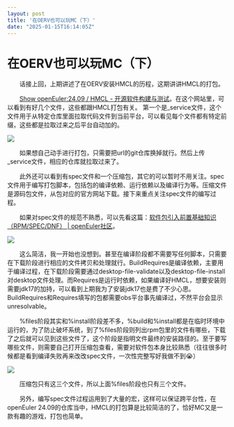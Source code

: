 ```yaml
---
layout: post
title: '在OERV也可以玩MC（下）'
date: "2025-01-15T16:14:05Z"
---
```

在OERV也可以玩MC（下）
==============

  话接上回，上期讲述了在OERV安装HMCL的历程，这期讲讲HMCL的打包。

  [Show openEuler:24.09 / HMCL - 开源软件构建与测试](https://build.tarsier-infra.isrc.ac.cn/package/show/openEuler:24.09/HMCL)。在这个网站里，可以看到有好几个文件，这些都跟HMCL打包有关。 第一个是\_service文件，这个文件用于从特定仓库里面拉取代码文件到当前平台，可以看见每个文件都有特定前缀，这些都是拉取过来之后平台自动加的。

![](https://img2024.cnblogs.com/blog/3254001/202501/3254001-20250115171353863-1728914608.png)

  如果想自己动手进行打包，只需要把url的git仓库换掉就行。然后上传\_service文件，相应的仓库就拉取过来了。

  此外还可以看到有spec文件和一个压缩包，其它的可以暂时不用关注。spec文件用于编写打包脚本，包括包的编译依赖、运行依赖以及编译行为等。压缩文件是源码包文件，从包对应的官方网站下载。接下来重点关注spec文件的编写过程。

  如果对spec文件的规范不熟悉，可以先看这篇：[软件包引入前置基础知识（RPM/SPEC/DNF） | openEuler社区](https://www.openeuler.org/zh/blog/yushi-Icy/2023-08-20-introduce-to-rpm.html)。

![](https://img2024.cnblogs.com/blog/3254001/202501/3254001-20250115171903156-299886545.png)

  这么简洁，我一开始也没想到。甚至在编译阶段都不需要写任何脚本，只需要在下载阶段进行相应的文件拷贝和处理就行。BuildRequires是编译依赖，主要用于编译过程，在下载阶段需要通过desktop-file-validate以及desktop-file-install对desktop文件处理。而Requires是运行时依赖，如果编译好HMCL，想要安装则需要jdk17的加持，可以看到上期我为了安装jdk17也是费了不少心思。BuildRequires和Requires填写的包都需要obs平台事先编译过，不然平台会显示unresolvable。

  %files阶段其实和%install阶段差不多，%build和%install都是在临时环境中运行的，为了防止破坏系统，到了%files阶段则列出rpm包里的文件有哪些，下载了之后就可以见到这些文件了，这个阶段是指明文件最终的安装路径的。至于要写哪些文件，则需要自己打开压缩包查看，需要对软件包本身比较熟悉（往往很多时候都是看到编译失败再来改改spec文件，一次性完整写好我做不到😭）

![](https://img2024.cnblogs.com/blog/3254001/202501/3254001-20250115173121699-1209355681.png)

  压缩包只有这三个文件，所以上面%files阶段也只有三个文件。

  另外，编写spec文件过程运用到了大量的宏，这样可以保证跨平台性，在openEuler 24.09的仓库当中，HMCL的打包算是比较简洁的了，恰好MC又是一款有趣的游戏，打包也简单。